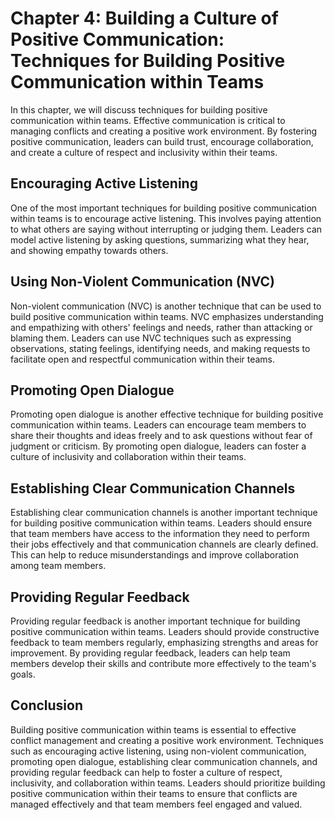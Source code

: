 Chapter 4: Building a Culture of Positive Communication: Techniques for Building Positive Communication within Teams
====================================================================================================================

In this chapter, we will discuss techniques for building positive communication within teams. Effective communication is critical to managing conflicts and creating a positive work environment. By fostering positive communication, leaders can build trust, encourage collaboration, and create a culture of respect and inclusivity within their teams.

Encouraging Active Listening
----------------------------

One of the most important techniques for building positive communication within teams is to encourage active listening. This involves paying attention to what others are saying without interrupting or judging them. Leaders can model active listening by asking questions, summarizing what they hear, and showing empathy towards others.

Using Non-Violent Communication (NVC)
-------------------------------------

Non-violent communication (NVC) is another technique that can be used to build positive communication within teams. NVC emphasizes understanding and empathizing with others' feelings and needs, rather than attacking or blaming them. Leaders can use NVC techniques such as expressing observations, stating feelings, identifying needs, and making requests to facilitate open and respectful communication within their teams.

Promoting Open Dialogue
-----------------------

Promoting open dialogue is another effective technique for building positive communication within teams. Leaders can encourage team members to share their thoughts and ideas freely and to ask questions without fear of judgment or criticism. By promoting open dialogue, leaders can foster a culture of inclusivity and collaboration within their teams.

Establishing Clear Communication Channels
-----------------------------------------

Establishing clear communication channels is another important technique for building positive communication within teams. Leaders should ensure that team members have access to the information they need to perform their jobs effectively and that communication channels are clearly defined. This can help to reduce misunderstandings and improve collaboration among team members.

Providing Regular Feedback
--------------------------

Providing regular feedback is another important technique for building positive communication within teams. Leaders should provide constructive feedback to team members regularly, emphasizing strengths and areas for improvement. By providing regular feedback, leaders can help team members develop their skills and contribute more effectively to the team's goals.

Conclusion
----------

Building positive communication within teams is essential to effective conflict management and creating a positive work environment. Techniques such as encouraging active listening, using non-violent communication, promoting open dialogue, establishing clear communication channels, and providing regular feedback can help to foster a culture of respect, inclusivity, and collaboration within teams. Leaders should prioritize building positive communication within their teams to ensure that conflicts are managed effectively and that team members feel engaged and valued.
